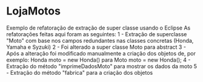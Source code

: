 # LojaMotos
Exemplo de refatoração de extração de super classe usando o Eclipse As refatorações feitas aqui foram as seguintes: 
1 - Extração de superclasse "Moto" com base nos campos redundantes nas classes concretas (Honda, Yamaha e Syzuki) 
2 - Foi alterado a super classe Moto para abstract 
3 - Após a alteração foi modificado manualmente a criação dos objetos de, por exemplo: Honda moto = new Honda() para Moto moto = new Honda(); 
4 - Extração do método "imprimeDadosMoto" para mostrar os dados da moto 
5 - Extração do método "fabrica" para a criação dos objetos
